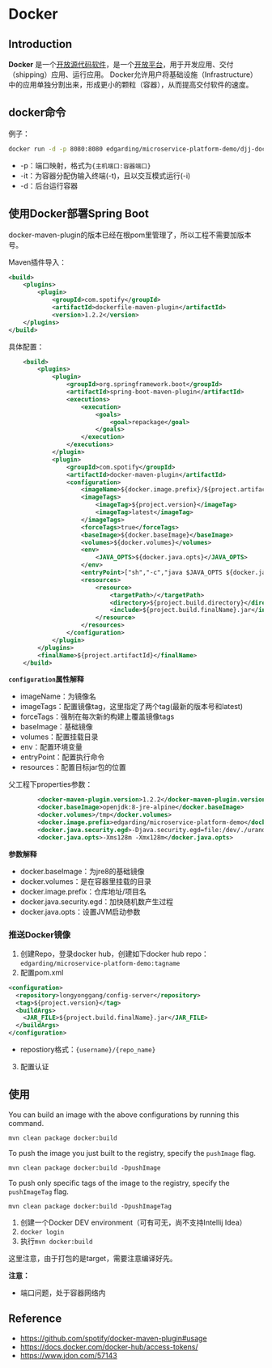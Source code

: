# Docker

## Introduction

**Docker** 是一个[开放源代码](https://zh.wikipedia.org/wiki/開放原始碼)[软件](https://zh.wikipedia.org/wiki/軟體)，是一个[开放平台](https://zh.wikipedia.org/wiki/開放平臺)，用于开发应用、交付（shipping）应用、运行应用。 Docker允许用户将基础设施（Infrastructure）中的应用单独分割出来，形成更小的颗粒（容器），从而提高交付软件的速度。

## docker命令

例子：

```bash
docker run -d -p 8080:8080 edgarding/microservice-platform-demo/djj-docker-demo
```

- -p：端口映射，格式为`{主机端口:容器端口}`
- -it：为容器分配伪输入终端(-t)，且以交互模式运行(-i)
- -d：后台运行容器

## 使用Docker部署Spring Boot

docker-maven-plugin的版本已经在根pom里管理了，所以工程不需要加版本号。

Maven插件导入：

```xml
<build>
    <plugins>
        <plugin>
            <groupId>com.spotify</groupId>
            <artifactId>dockerfile-maven-plugin</artifactId>
            <version>1.2.2</version>
    </plugins>
</build>
```

具体配置：

```xml
    <build>
        <plugins>
            <plugin>
                <groupId>org.springframework.boot</groupId>
                <artifactId>spring-boot-maven-plugin</artifactId>
                <executions>
                    <execution>
                        <goals>
                            <goal>repackage</goal>
                        </goals>
                    </execution>
                </executions>
            </plugin>
            <plugin>
                <groupId>com.spotify</groupId>
                <artifactId>docker-maven-plugin</artifactId>
                <configuration>
                    <imageName>${docker.image.prefix}/${project.artifactId}</imageName>
                    <imageTags>
                        <imageTag>${project.version}</imageTag>
                        <imageTag>latest</imageTag>
                    </imageTags>
                    <forceTags>true</forceTags>
                    <baseImage>${docker.baseImage}</baseImage>
                    <volumes>${docker.volumes}</volumes>
                    <env>
                        <JAVA_OPTS>${docker.java.opts}</JAVA_OPTS>
                    </env>
                    <entryPoint>["sh","-c","java $JAVA_OPTS ${docker.java.security.egd} -jar /${project.build.finalName}.jar"]</entryPoint>
                    <resources>
                        <resource>
                            <targetPath>/</targetPath>
                            <directory>${project.build.directory}</directory>
                            <include>${project.build.finalName}.jar</include>
                        </resource>
                    </resources>
                </configuration>
            </plugin>
        </plugins>
        <finalName>${project.artifactId}</finalName>
    </build>
```

**`configuration`属性解释**

- imageName：为镜像名
- imageTags：配置镜像tag，这里指定了两个tag(最新的版本号和latest)
- forceTags：强制在每次新的构建上覆盖镜像tags
- baseImage：基础镜像
- volumes：配置挂载目录
- env：配置环境变量
- entryPoint：配置执行命令
- resources：配置目标jar包的位置

父工程下properties参数：

```xml
        <docker-maven-plugin.version>1.2.2</docker-maven-plugin.version>
        <docker.baseImage>openjdk:8-jre-alpine</docker.baseImage>
        <docker.volumes>/tmp</docker.volumes>
        <docker.image.prefix>edgarding/microservice-platform-demo</docker.image.prefix>
        <docker.java.security.egd>-Djava.security.egd=file:/dev/./urandom</docker.java.security.egd>
        <docker.java.opts>-Xms128m -Xmx128m</docker.java.opts>
```

**参数解释**

- docker.baseImage：为jre8的基础镜像
- docker.volumes：是在容器里挂载的目录
- docker.image.prefix：仓库地址/项目名
- docker.java.security.egd：加快随机数产生过程
- docker.java.opts：设置JVM启动参数

### 推送Docker镜像

1. 创建Repo，登录docker hub，创建如下docker hub repo：`edgarding/microservice-platform-demo:tagname`
2. 配置pom.xml

```xml
<configuration>
  <repository>longyonggang/config-server</repository>
  <tag>${project.version}</tag>
  <buildArgs>
    <JAR_FILE>${project.build.finalName}.jar</JAR_FILE>
  </buildArgs>
</configuration>
```

- repostiory格式：`{username}/{repo_name}`

3. 配置认证

## 使用

You can build an image with the above configurations by running this command.

```
mvn clean package docker:build
```

To push the image you just built to the registry, specify the `pushImage` flag.

```
mvn clean package docker:build -DpushImage
```

To push only specific tags of the image to the registry, specify the `pushImageTag` flag.

```
mvn clean package docker:build -DpushImageTag
```

1. 创建一个Docker DEV environment（可有可无，尚不支持Intellij Idea）
2. `docker login`
3. 执行`mvn docker:build`

这里注意，由于打包的是target，需要注意编译好先。

**注意：**

- 端口问题，处于容器网络内

## Reference

- https://github.com/spotify/docker-maven-plugin#usage
- https://docs.docker.com/docker-hub/access-tokens/
- https://www.jdon.com/57143
